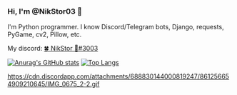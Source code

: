 ### Hi, I'm @NikStor03 👋

I'm Python programmer.
I know Discord/Telegram bots, Django, requests, PyGame, cv2, Pillow, etc.

My discord: [🍀 NikStor 🌿#3003](https://discord.gg/adXxNAp)

[![Anurag's GitHub stats](https://github-readme-stats.vercel.app/api?username=NikStor03&show_icons=true&theme=radical)](https://github.com/NikStor03)                                               [![Top Langs](https://github-readme-stats.vercel.app/api/top-langs/?username=NikStor03&layout=compact&theme=radical)](https://github.com/NikStor03)

https://cdn.discordapp.com/attachments/688830144000819247/861256654909210645/IMG_0675_2-2.gif

